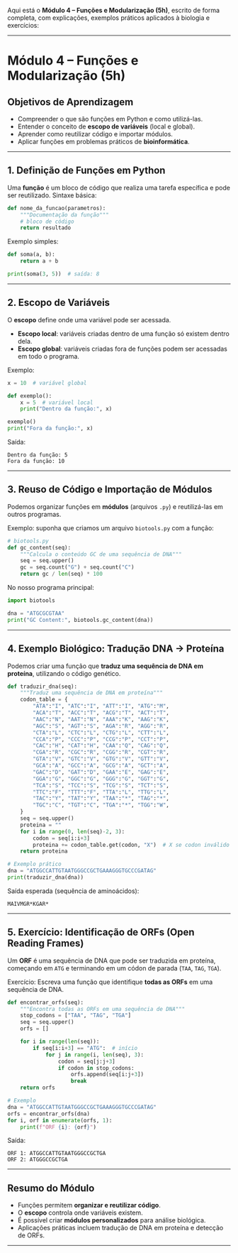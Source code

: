 Aqui está o **Módulo 4 – Funções e Modularização (5h)**, escrito de forma completa, com explicações, exemplos práticos aplicados à biologia e exercícios:

---

# Módulo 4 – Funções e Modularização (5h)

##  Objetivos de Aprendizagem

* Compreender o que são funções em Python e como utilizá-las.
* Entender o conceito de **escopo de variáveis** (local e global).
* Aprender como reutilizar código e importar módulos.
* Aplicar funções em problemas práticos de **bioinformática**.

---

## 1. Definição de Funções em Python

Uma **função** é um bloco de código que realiza uma tarefa específica e pode ser reutilizado.
Sintaxe básica:

```python
def nome_da_funcao(parametros):
    """Documentação da função"""
    # bloco de código
    return resultado
```

Exemplo simples:

```python
def soma(a, b):
    return a + b

print(soma(3, 5))  # saída: 8
```

---

## 2. Escopo de Variáveis

O **escopo** define onde uma variável pode ser acessada.

* **Escopo local**: variáveis criadas dentro de uma função só existem dentro dela.
* **Escopo global**: variáveis criadas fora de funções podem ser acessadas em todo o programa.

Exemplo:

```python
x = 10  # variável global

def exemplo():
    x = 5  # variável local
    print("Dentro da função:", x)

exemplo()
print("Fora da função:", x)
```

Saída:

```
Dentro da função: 5
Fora da função: 10
```

---

## 3. Reuso de Código e Importação de Módulos

Podemos organizar funções em **módulos** (arquivos `.py`) e reutilizá-las em outros programas.

Exemplo: suponha que criamos um arquivo `biotools.py` com a função:

```python
# biotools.py
def gc_content(seq):
    """Calcula o conteúdo GC de uma sequência de DNA"""
    seq = seq.upper()
    gc = seq.count("G") + seq.count("C")
    return gc / len(seq) * 100
```

No nosso programa principal:

```python
import biotools

dna = "ATGCGCGTAA"
print("GC Content:", biotools.gc_content(dna))
```

---

## 4. Exemplo Biológico: Tradução DNA → Proteína

Podemos criar uma função que **traduz uma sequência de DNA em proteína**, utilizando o código genético.

```python
def traduzir_dna(seq):
    """Traduz uma sequência de DNA em proteína"""
    codon_table = {
        "ATA":"I", "ATC":"I", "ATT":"I", "ATG":"M",
        "ACA":"T", "ACC":"T", "ACG":"T", "ACT":"T",
        "AAC":"N", "AAT":"N", "AAA":"K", "AAG":"K",
        "AGC":"S", "AGT":"S", "AGA":"R", "AGG":"R",
        "CTA":"L", "CTC":"L", "CTG":"L", "CTT":"L",
        "CCA":"P", "CCC":"P", "CCG":"P", "CCT":"P",
        "CAC":"H", "CAT":"H", "CAA":"Q", "CAG":"Q",
        "CGA":"R", "CGC":"R", "CGG":"R", "CGT":"R",
        "GTA":"V", "GTC":"V", "GTG":"V", "GTT":"V",
        "GCA":"A", "GCC":"A", "GCG":"A", "GCT":"A",
        "GAC":"D", "GAT":"D", "GAA":"E", "GAG":"E",
        "GGA":"G", "GGC":"G", "GGG":"G", "GGT":"G",
        "TCA":"S", "TCC":"S", "TCG":"S", "TCT":"S",
        "TTC":"F", "TTT":"F", "TTA":"L", "TTG":"L",
        "TAC":"Y", "TAT":"Y", "TAA":"*", "TAG":"*",
        "TGC":"C", "TGT":"C", "TGA":"*", "TGG":"W",
    }
    seq = seq.upper()
    proteina = ""
    for i in range(0, len(seq)-2, 3):
        codon = seq[i:i+3]
        proteina += codon_table.get(codon, "X")  # X se codon inválido
    return proteina

# Exemplo prático
dna = "ATGGCCATTGTAATGGGCCGCTGAAAGGGTGCCCGATAG"
print(traduzir_dna(dna))
```

Saída esperada (sequência de aminoácidos):

```
MAIVMGR*KGAR*
```

---

## 5. Exercício: Identificação de ORFs (Open Reading Frames)

Um **ORF** é uma sequência de DNA que pode ser traduzida em proteína, começando em `ATG` e terminando em um códon de parada (`TAA`, `TAG`, `TGA`).

Exercício: Escreva uma função que identifique **todas as ORFs** em uma sequência de DNA.

```python
def encontrar_orfs(seq):
    """Encontra todas as ORFs em uma sequência de DNA"""
    stop_codons = ["TAA", "TAG", "TGA"]
    seq = seq.upper()
    orfs = []

    for i in range(len(seq)):
        if seq[i:i+3] == "ATG":  # início
            for j in range(i, len(seq), 3):
                codon = seq[j:j+3]
                if codon in stop_codons:
                    orfs.append(seq[i:j+3])
                    break
    return orfs

# Exemplo
dna = "ATGGCCATTGTAATGGGCCGCTGAAAGGGTGCCCGATAG"
orfs = encontrar_orfs(dna)
for i, orf in enumerate(orfs, 1):
    print(f"ORF {i}: {orf}")
```

Saída:

```
ORF 1: ATGGCCATTGTAATGGGCCGCTGA
ORF 2: ATGGGCCGCTGA
```

---

## Resumo do Módulo

* Funções permitem **organizar e reutilizar código**.
* O **escopo** controla onde variáveis existem.
* É possível criar **módulos personalizados** para análise biológica.
* Aplicações práticas incluem tradução de DNA em proteína e detecção de ORFs.

---


